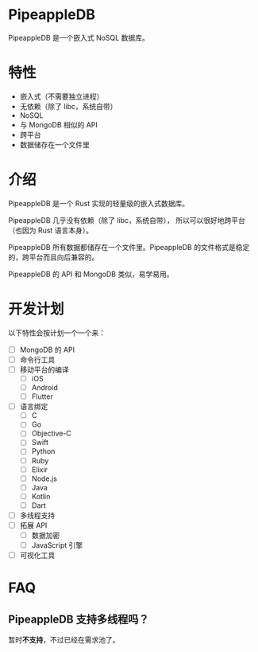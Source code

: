 
# PipeappleDB

PipeappleDB 是一个嵌入式 NoSQL 数据库。

# 特性

- 嵌入式（不需要独立进程）
- 无依赖（除了 libc，系统自带）
- NoSQL
- 与 MongoDB 相似的 API
- 跨平台
- 数据储存在一个文件里

# 介绍

PipeappleDB 是一个 Rust 实现的轻量级的嵌入式数据库。

PipeappleDB 几乎没有依赖（除了 libc，系统自带），
所以可以很好地跨平台（也因为 Rust 语言本身）。

PipeappleDB 所有数据都储存在一个文件里。PipeappleDB
的文件格式是稳定的，跨平台而且向后兼容的。

PipeappleDB 的 API 和 MongoDB 类似，易学易用。

# 开发计划

以下特性会按计划一个一个来：

- [ ] MongoDB 的 API
- [ ] 命令行工具
- [ ] 移动平台的编译
  - [ ] iOS
  - [ ] Android
  - [ ] Flutter
- [ ] 语言绑定
  - [ ] C
  - [ ] Go
  - [ ] Objective-C
  - [ ] Swift
  - [ ] Python
  - [ ] Ruby
  - [ ] Elixir
  - [ ] Node.js
  - [ ] Java
  - [ ] Kotlin
  - [ ] Dart
- [ ] 多线程支持
- [ ] 拓展 API
  - [ ] 数据加密
  - [ ] JavaScript 引擎
- [ ] 可视化工具

# FAQ

## PipeappleDB 支持多线程吗？

暂时**不支持**，不过已经在需求池了。
